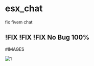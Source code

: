 # esx_chat
fix fivem chat 

!FIX !FIX !FIX No Bug 100%
--------------------------------------------------------------------------------
  #IMAGES
                                      
![1](https://user-images.githubusercontent.com/97290209/148544836-23200823-0b55-452e-8a76-4a963960157c.jpg)
                                      

